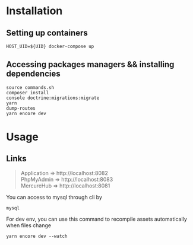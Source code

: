 # Installation
## Setting up containers
```
HOST_UID=${UID} docker-compose up
```

## Accessing packages managers && installing dependencies
```
source commands.sh
composer install
console doctrine:migrations:migrate
yarn
dump-routes
yarn encore dev
```

# Usage
## Links

> Application => http://localhost:8082  
> PhpMyAdmin => http://localhost:8083  
> MercureHub => http://localhost:8081  

You can access to mysql through cli by
```
mysql
```

For dev env, you can use this command to recompile assets automatically when files change
```
yarn encore dev --watch
```
